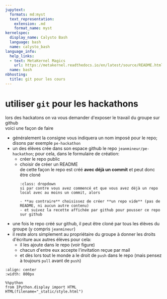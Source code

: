 ```yaml
---
jupytext:
  formats: md:myst
  text_representation:
    extension: .md
    format_name: myst
kernelspec:
  display_name: Calysto Bash
  language: bash
  name: calysto_bash
language_info:
  help_links:
  - text: MetaKernel Magics
    url: https://metakernel.readthedocs.io/en/latest/source/README.html
  name: bash
nbhosting:
  title: git pour les cours
---
```


# utiliser `git` pour les hackathons

lors des hackatons on va vous demander d'exposer le travail du groupe sur github  
voici une façon de faire

- généralement la consigne vous indiquera un nom imposé pour le repo; disons par exemple `pe-hackathon`
- un des élèves crée dans son espace github le repo `jeanmineur/pe-hackathon`; pour cela, dans le formulaire de création:
  - créer le repo public
  - choisir de créer un README  
    de cette façon le repo est créé **avec déjà un commit** et peut donc être cloné  
    ```{admonition} vous avez déjà commencé ?
    :class: dropdown
    si par contre vous avez commencé et que vous avez déjà un repo local avec au moins un commit, alors

    - **au contraire** choisissez de créer **un repo vide** (pas de README, ni aucun autre contenu)
    - et suivez la recette affichée par github pour pousser ce repo sur github
    ```
- une fois le repo créé sur github, il peut être cloné par tous les élèves du groupe (y compris `jeanmineur`)
- il reste alors simplement au propriétaire du groupe à donner les droits d'écriture aux autres élèves
  pour cela:
  - il les ajoute dans le repo (voir figure)
  - chacun d'entre eux accepte l'invitation reçue par mail
  - et dès lors tout le monde a le droit de `push` dans le repo (mais pensez à toujours `pull` avant de `push`)

```{image} media/github-invite-people.png
:align: center
:width: 800px
```

```{code-cell}
%%python
from IPython.display import HTML
HTML(filename="_static/style.html")
```
